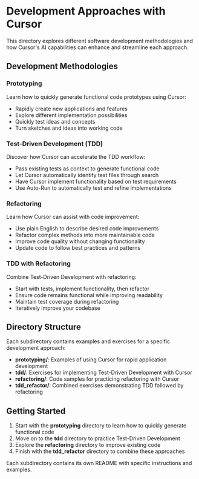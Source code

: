 # Development Approaches with Cursor

This directory explores different software development methodologies and how Cursor's AI capabilities can enhance and streamline each approach.

## Development Methodologies

### Prototyping
Learn how to quickly generate functional code prototypes using Cursor:
- Rapidly create new applications and features
- Explore different implementation possibilities
- Quickly test ideas and concepts
- Turn sketches and ideas into working code

### Test-Driven Development (TDD)
Discover how Cursor can accelerate the TDD workflow:
- Pass existing tests as context to generate functional code
- Let Cursor automatically identify test files through search
- Have Cursor implement functionality based on test requirements
- Use Auto-Run to automatically test and refine implementations

### Refactoring
Learn how Cursor can assist with code improvement:
- Use plain English to describe desired code improvements
- Refactor complex methods into more maintainable code
- Improve code quality without changing functionality
- Update code to follow best practices and patterns

### TDD with Refactoring
Combine Test-Driven Development with refactoring:
- Start with tests, implement functionality, then refactor
- Ensure code remains functional while improving readability
- Maintain test coverage during refactoring
- Iteratively improve your codebase

## Directory Structure

Each subdirectory contains examples and exercises for a specific development approach:

- **prototyping/**: Examples of using Cursor for rapid application development
- **tdd/**: Exercises for implementing Test-Driven Development with Cursor
- **refactoring/**: Code samples for practicing refactoring with Cursor
- **tdd_refactor/**: Combined exercises demonstrating TDD followed by refactoring

## Getting Started

1. Start with the **prototyping** directory to learn how to quickly generate functional code
2. Move on to the **tdd** directory to practice Test-Driven Development
3. Explore the **refactoring** directory to improve existing code
4. Finish with the **tdd_refactor** directory to combine these approaches

Each subdirectory contains its own README with specific instructions and examples. 